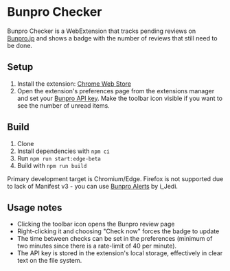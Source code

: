 Bunpro Checker
=============
Bunpro Checker is a WebExtension that tracks pending reviews on [Bunpro.jp](https://www.bunpro.jp) and shows a badge
with the number of reviews that still need to be done.

## Setup

1. Install the extension: [Chrome Web Store](https://chrome.google.com/webstore/detail/kdmajdephakcakeldepipjhdabgccoja)
2. Open the extension's preferences page from the extensions manager and set
   your [Bunpro API key](https://www.bunpro.jp/settings/api). Make the toolbar icon visible if you want to see the
   number of unread items.

## Build

1. Clone
2. Install dependencies with `npm ci`
3. Run `npm run start:edge-beta`
4. Build with `npm run build`

Primary development target is Chromium/Edge. Firefox is not supported due to lack of Manifest v3 - you can
use [Bunpro Alerts](https://addons.mozilla.org/firefox/addon/bunpro-alerts/) by i_Jedi.

## Usage notes

* Clicking the toolbar icon opens the Bunpro review page
* Right-clicking it and choosing "Check now" forces the badge to update
* The time between checks can be set in the preferences (minimum of two minutes since there is a rate-limit of 40 per
  minute).
* The API key is stored in the extension's local storage, effectively in clear text on the file system.

